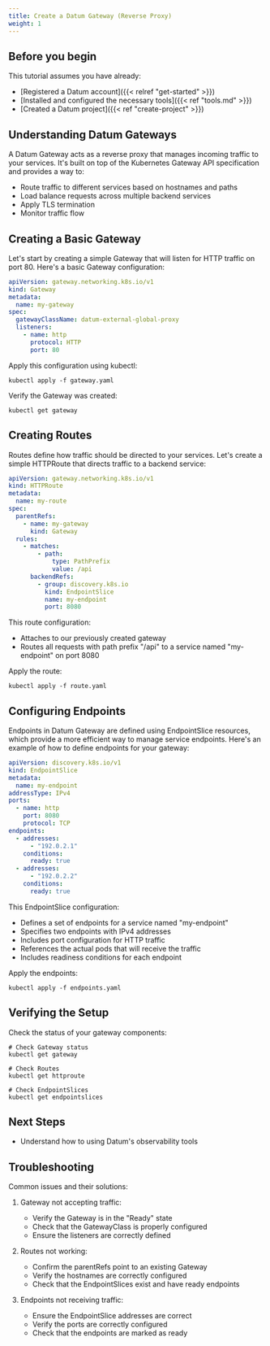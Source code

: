 ```yaml
---
title: Create a Datum Gateway (Reverse Proxy)
weight: 1
---
```


## Before you begin

This tutorial assumes you have already:

- [Registered a Datum account]({{< relref "get-started" >}})
- [Installed and configured the necessary tools]({{< ref "tools.md" >}})
- [Created a Datum project]({{< ref "create-project" >}})

## Understanding Datum Gateways

A Datum Gateway acts as a reverse proxy that manages incoming traffic to your services. It's built on top of the Kubernetes Gateway API specification and provides a way to:

- Route traffic to different services based on hostnames and paths
- Load balance requests across multiple backend services
- Apply TLS termination
- Monitor traffic flow

## Creating a Basic Gateway

Let's start by creating a simple Gateway that will listen for HTTP traffic on port 80. Here's a basic Gateway configuration:

```yaml
apiVersion: gateway.networking.k8s.io/v1
kind: Gateway
metadata:
  name: my-gateway
spec:
  gatewayClassName: datum-external-global-proxy
  listeners:
    - name: http
      protocol: HTTP
      port: 80
```

Apply this configuration using kubectl:

```shell
kubectl apply -f gateway.yaml
```

Verify the Gateway was created:

```shell
kubectl get gateway
```

## Creating Routes

Routes define how traffic should be directed to your services. Let's create a simple HTTPRoute that directs traffic to a backend service:

```yaml
apiVersion: gateway.networking.k8s.io/v1
kind: HTTPRoute
metadata:
  name: my-route
spec:
  parentRefs:
    - name: my-gateway
      kind: Gateway
  rules:
    - matches:
        - path:
            type: PathPrefix
            value: /api
      backendRefs:
        - group: discovery.k8s.io
          kind: EndpointSlice
          name: my-endpoint
          port: 8080
```

This route configuration:
- Attaches to our previously created gateway
- Routes all requests with path prefix "/api" to a service named "my-endpoint" on port 8080

Apply the route:

```shell
kubectl apply -f route.yaml
```

## Configuring Endpoints

Endpoints in Datum Gateway are defined using EndpointSlice resources, which provide a more efficient way to manage service endpoints. Here's an example of how to define endpoints for your gateway:

```yaml
apiVersion: discovery.k8s.io/v1
kind: EndpointSlice
metadata:
  name: my-endpoint
addressType: IPv4
ports:
  - name: http
    port: 8080
    protocol: TCP
endpoints:
  - addresses:
      - "192.0.2.1"
    conditions:
      ready: true
  - addresses:
      - "192.0.2.2"
    conditions:
      ready: true
```

This EndpointSlice configuration:
- Defines a set of endpoints for a service named "my-endpoint"
- Specifies two endpoints with IPv4 addresses
- Includes port configuration for HTTP traffic
- References the actual pods that will receive the traffic
- Includes readiness conditions for each endpoint

Apply the endpoints:

```shell
kubectl apply -f endpoints.yaml
```

## Verifying the Setup

Check the status of your gateway components:

```shell
# Check Gateway status
kubectl get gateway

# Check Routes
kubectl get httproute

# Check EndpointSlices
kubectl get endpointslices
```

## Next Steps

- Understand how to using Datum's observability tools

## Troubleshooting

Common issues and their solutions:

1. Gateway not accepting traffic:
   - Verify the Gateway is in the "Ready" state
   - Check that the GatewayClass is properly configured
   - Ensure the listeners are correctly defined

2. Routes not working:
   - Confirm the parentRefs point to an existing Gateway
   - Verify the hostnames are correctly configured
   - Check that the EndpointSlices exist and have ready endpoints

3. Endpoints not receiving traffic:
   - Ensure the EndpointSlice addresses are correct
   - Verify the ports are correctly configured
   - Check that the endpoints are marked as ready

